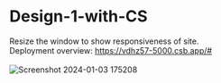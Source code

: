 # Design-1-with-CS<br>
Resize the window to show responsiveness of site. <br>
Deployment overview: https://vdhz57-5000.csb.app/# <br><br>
![Screenshot 2024-01-03 175208](https://github.com/aradhya-kanth/Design-1-with-CSS/assets/110767659/44c99682-7461-4869-9436-431d0444fcec)
